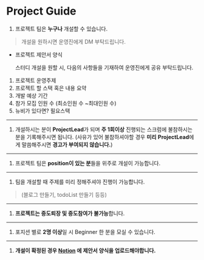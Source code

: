 # Project Guide

1. 프로젝트 팀은 **누구나** 개설할 수 있습니다.

> 개설을 원하시면 운영진에게 DM 부탁드립니다.
>
- 프로젝트 제안서 양식

  스터디 개설을 원할 시, 다음의 사항들을 기재하여 운영진에게 공유 부탁드립니다.

1. 프로젝트 운영주제
2. 프로젝트 할 스택 혹은 내용 요약
3. 개발 예상 기간
4. 참가 모집 인원 수 (최소인원 수 ~최대인원 수)
5. 뉴비가 있다면? 필요스택

---

1. 개설하시는 분이 **ProjectLead**가 되며 **주 1회이상** 진행되는 스크럼에 불참하시는 분을 기록해주시면 됩니다. (사유가 있어 불참하셔야할 경우 **미리** **ProjectLead**에게 말씀해주시면 **경고가 부여되지 않습니다.**)

---

1. 프로젝트 팀은 **position이 있는 분**들을 위주로 개설이 가능합니다.

---

1. 팀을 개설할 때 주제를 미리 정해주셔야 진행이 가능합니다.

> (블로그 만들기, todoList 만들기 등등)
>

 ---

1. **프로젝트는 중도퇴장 및 중도참여가 불가능**합니다.

---

1. 포지션 별로 **2명 이상**일 시 Beginner 한 분을 모실 수 있습니다.

---

1. **개설이 확정된 경우 [Notion](https://www.notion.so/Project-251d2ea9f354421b9b45c89fc10d13d0) 에 제안서 양식을 업로드해야합니다.**
